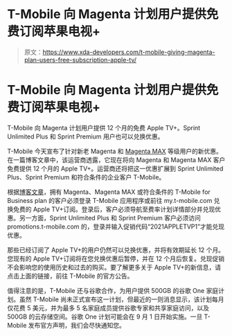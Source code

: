 # T-Mobile 向 Magenta 计划用户提供免费订阅苹果电视+

> 原文：<https://www.xda-developers.com/t-mobile-giving-magenta-plan-users-free-subscription-apple-tv/>

# T-Mobile 向 Magenta 计划用户提供免费订阅苹果电视+

T-Mobile 向 Magenta 计划用户提供 12 个月的免费 Apple TV+。Sprint Unlimited Plus 和 Sprint Premium 用户也可以兑换优惠。

T-Mobile 今天宣布了针对新老 Magenta 和 [Magenta MAX](https://www.xda-developers.com/t-mobile-magenta-max-unlimited-data-unthrottled-5g/) 等级用户的新优惠。在一篇博客文章中，该运营商透露，它现在将向 Magenta 和 Magenta MAX 客户免费提供 12 个月的 Apple TV+。运营商还将把这一优惠扩展到 Sprint Unlimited Plus、Sprint Premium 和符合条件的企业客户 T-Mobile。

根据[博客文章](https://www.t-mobile.com/news/offers/t-mobile-apple-tv-on-us)，拥有 Magenta、Magenta MAX 或符合条件的 T-Mobile for Business plan 的客户必须登录 T-Mobile 应用程序或前往 my.t-mobile.com 兑换免费的 Apple TV+订阅。登录后，客户必须导航至费率计划详情部分并兑现优惠。另一方面，Sprint Unlimited Plus 和 Sprint Premium 客户必须访问 promotions.t-mobile.com 的，登录并输入促销代码“2021APPLETVP1”才能兑现优惠。

那些已经订阅了 Apple TV+的用户仍然可以兑换优惠，并将有效期延长 12 个月。您现有的 Apple TV+订阅将在您兑换优惠后暂停，并在 12 个月后恢复。兑现促销不会影响您的使用历史和过去的购买。要了解更多关于 Apple TV+的新信息，请点击上面的链接，前往 T-Mobile 的官方公告。

值得注意的是，T-Mobile 还与谷歌合作，为用户提供 500GB 的谷歌 One 家庭计划。虽然 T-Mobile 尚未正式宣布这一计划，但最近的一则消息显示，该计划每月仅花费 5 美元，并为最多 5 名家庭成员提供谷歌专家和共享家庭访问，以及 500GB 的云存储空间。谷歌 One 计划可能会在 9 月 1 日开始实施。一旦 T-Mobile 发布官方声明，我们会尽快通知您。